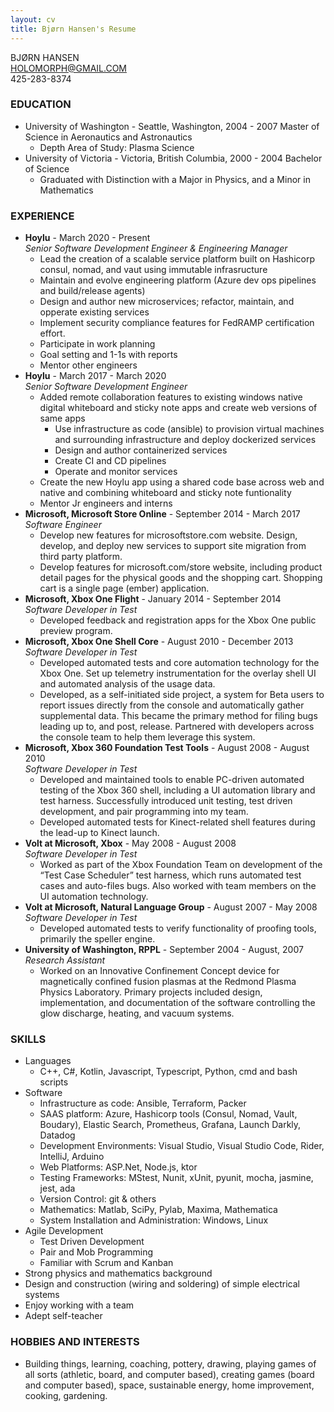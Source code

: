 ```yaml
---
layout: cv
title: Bjørn Hansen's Resume
---
```

BJØRN HANSEN  
HOLOMORPH@GMAIL.COM  
425-283-8374  
### EDUCATION
* University of Washington - Seattle, Washington, 2004 - 2007
Master of Science in Aeronautics and Astronautics
  - Depth Area of Study: Plasma Science
* University of Victoria - Victoria, British Columbia, 2000 - 2004
Bachelor of Science
  - Graduated with Distinction with a Major in Physics, and a Minor in Mathematics

### EXPERIENCE
* __Hoylu__ - March 2020 - Present  
  *Senior Software Development Engineer & Engineering Manager*
    - Lead the creation of a scalable service platform built on Hashicorp consul, nomad, and vaut using immutable infrasructure
    - Maintain and evolve engineering platform (Azure dev ops pipelines and build/release agents)
    - Design and author new microservices; refactor, maintain, and opperate existing services
    - Implement security compliance features for FedRAMP certification effort.
    - Participate in work planning
    - Goal setting and 1-1s with reports
    - Mentor other engineers
* __Hoylu__ - March 2017 - March 2020  
  *Senior Software Development Engineer*
    - Added remote collaboration features to existing windows native digital whiteboard and sticky note apps and create web versions of same apps
      - Use infrastructure as code (ansible) to provision virtual machines and surrounding infrastructure and deploy dockerized services
      - Design and author containerized services
      - Create CI and CD pipelines
      - Operate and monitor services
    - Create the new Hoylu app using a shared code base across web and native and combining whiteboard and sticky note funtionality
    - Mentor Jr engineers and interns
* __Microsoft, Microsoft Store Online__ - September 2014 - March 2017 
*Software Engineer*
  - Develop new features for microsoftstore.com website. Design, develop, and deploy new services
to support site migration from third party platform.
  - Develop features for microsoft.com/store website, including product detail pages for the
physical goods and the shopping cart. Shopping cart is a single page (ember) application.
* __Microsoft, Xbox One Flight__ - January 2014 - September 2014  
*Software Developer in Test*
  - Developed feedback and registration apps for the Xbox One public preview program.
* __Microsoft, Xbox One Shell Core__ - August 2010 - December 2013  
*Software Developer in Test*
  - Developed automated tests and core automation technology for the Xbox One. Set up
telemetry instrumentation for the overlay shell UI and automated analysis of the usage data.
  - Developed, as a self-initiated side project, a system for Beta users to report issues directly
from the console and automatically gather supplemental data. This became the primary
method for filing bugs leading up to, and post, release. Partnered with developers across the
console team to help them leverage this system.
* __Microsoft, Xbox 360 Foundation Test Tools__ - August 2008 - August 2010  
*Software Developer in Test*
  - Developed and maintained tools to enable PC-driven automated testing of the Xbox 360 shell,
including a UI automation library and test harness. Successfully introduced unit testing, test
driven development, and pair programming into my team.
  - Developed automated tests for Kinect-related shell features during the lead-up to Kinect
launch.
* __Volt at Microsoft, Xbox__ - May 2008 - August 2008  
*Software Developer in Test*
  - Worked as part of the Xbox Foundation Team on development of the “Test Case Scheduler”
test harness, which runs automated test cases and auto-files bugs. Also worked with team
members on the UI automation technology.
* __Volt at Microsoft, Natural Language Group__ -  August 2007 - May 2008  
*Software Developer in Test*
  - Developed automated tests to verify functionality of proofing tools, primarily the speller
engine.
* __University of Washington, RPPL__ - September 2004 - August, 2007  
*Research Assistant*
  - Worked on an Innovative Confinement Concept device for magnetically confined fusion
plasmas at the Redmond Plasma Physics Laboratory. Primary projects included design,
implementation, and documentation of the software controlling the glow discharge, heating,
and vacuum systems.

### SKILLS
* Languages
  - C++, C#, Kotlin, Javascript, Typescript, Python, cmd and bash scripts
* Software
  - Infrastructure as code: Ansible, Terraform, Packer
  - SAAS platform: Azure, Hashicorp tools (Consul, Nomad, Vault, Boudary), Elastic Search, Prometheus, Grafana, Launch Darkly, Datadog
  - Development Environments: Visual Studio, Visual Studio Code, Rider, IntelliJ, Arduino
  - Web Platforms: ASP.Net, Node.js, ktor
  - Testing Frameworks: MStest, Nunit, xUnit, pyunit, mocha, jasmine, jest, ada
  - Version Control: git & others
  - Mathematics: Matlab, SciPy, Pylab, Maxima, Mathematica
  - System Installation and Administration: Windows, Linux
* Agile Development
  - Test Driven Development
  - Pair and Mob Programming
  - Familiar with Scrum and Kanban
* Strong physics and mathematics background
* Design and construction (wiring and soldering) of simple electrical systems
* Enjoy working with a team
* Adept self-teacher

### HOBBIES AND INTERESTS
* Building things, learning, coaching,
pottery, drawing, playing games of all sorts (athletic, board, and computer based), creating games (board and computer based), space, sustainable energy, home improvement, cooking, gardening.
